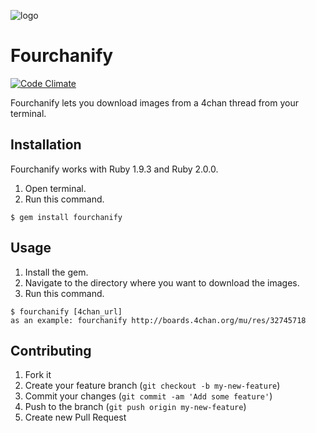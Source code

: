 ![logo](http://i.imgur.com/5PxtIzB.png)

# Fourchanify

[![Code Climate](https://codeclimate.com/github/serv/fourchanify.png)](https://codeclimate.com/github/serv/fourchanify)

Fourchanify lets you download images from a 4chan thread from your terminal.

## Installation

Fourchanify works with Ruby 1.9.3 and Ruby 2.0.0.

1. Open terminal.
2. Run this command.

```
$ gem install fourchanify
```

## Usage

1. Install the gem.
2. Navigate to the directory where you want to download the images.
3. Run this command.

```
$ fourchanify [4chan_url]
as an example: fourchanify http://boards.4chan.org/mu/res/32745718
```

## Contributing

1. Fork it
2. Create your feature branch (`git checkout -b my-new-feature`)
3. Commit your changes (`git commit -am 'Add some feature'`)
4. Push to the branch (`git push origin my-new-feature`)
5. Create new Pull Request
